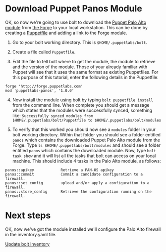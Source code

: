 # Download Puppet Panos Module

OK, so now we're going to use bolt to download the [Puppet Palo Alto module](https://forge.puppet.com/puppetlabs/panos) from [the Forge](https://forge.puppet.com/) to your local workstation. This can be done by creating a [Puppetfile](https://puppet.com/docs/bolt/latest/installing_tasks_from_the_forge.html#task-8928) and adding a link to the Forge module.

1. Go to your bolt working directory. This is `$HOME/.puppetlabs/bolt`.

2. Create a file called `Puppetfile`.

3. Edit the file to tell bolt where to get the module, the module to retrieve and the version of the module. Those of your already familiar with Puppet will see that it uses the same format as existing Puppetfiles. For this purpose of this tutorial, enter the following details in the Puppetfile:
```
forge 'http://forge.puppetlabs.com'
mod 'puppetlabs-panos', '1.0.0'
```

4. Now install the module using bolt by typing `bolt puppetfile install` from the command line. When complete you should get a message which states that the modules were successfully synced, something like: `Successfully synced modules from $HOME/.puppetlabs/bolt/Puppetfile to $HOME/.puppetlabs/bolt/modules`

5. To verify that this worked you should now see a `modules` folder in your bolt working directory. Within that folder you should see a folder entitled `panos` which contains the downloaded Puppet Palo Alto module from the Forge. Type `ls $HOME/.puppetlabs/bolt/modules` and should see a folder entitled `panos` which contains the downloaded module. Now, type `bolt task show` and it will list all the tasks that bolt can access on your local machine. This should include 4 tasks in the Palo Alto module, as follows:
```
panos::apikey            Retrieve a PAN-OS apikey
panos::commit            Commit a candidate configuration to a firewall.
panos::set_config        upload and/or apply a configuration to a firewall.
panos::store_config      Retrieve the configuration running on the firewall.
```

# Next steps

OK, now we've got the module installed we'll configure the Palo Alto firewall in the inventory.yaml file.

[Update bolt Inventory](./../03-update-bolt-inventory/README.md)